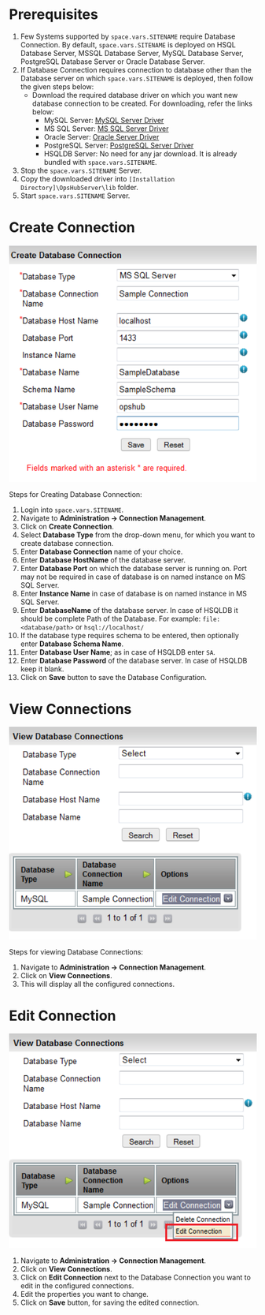 # Prerequisites

1. Few Systems supported by <code class="expression">space.vars.SITENAME</code> require Database Connection. By default, <code class="expression">space.vars.SITENAME</code> is deployed on HSQL Database Server, MSSQL Database Server, MySQL Database Server, PostgreSQL Database Server or Oracle Database Server.
2. If Database Connection requires connection to database other than the Database server on which <code class="expression">space.vars.SITENAME</code> is deployed, then follow the given steps below:
   - Download the required database driver on which you want new database connection to be created. For downloading, refer the links below:
     - MySQL Server: [MySQL Server Driver](https://dev.mysql.com/downloads/connector/j/5.0.html)
     - MS SQL Server: [MS SQL Server Driver](http://www.microsoft.com/enus/download/details.aspx?displaylang=en&id=11774)
     - Oracle Server: [Oracle Server Driver](http://www.oracle.com/technetwork/database/enterprise-edition/jdbc-10201088211.html)
     - PostgreSQL Server: [PostgreSQL Server Driver](https://jdbc.postgresql.org/download/)
     - HSQLDB Server: No need for any jar download. It is already bundled with <code class="expression">space.vars.SITENAME</code>.
3. Stop the <code class="expression">space.vars.SITENAME</code> Server.
4. Copy the downloaded driver into `[Installation Directory]\OpsHubServer\lib` folder.
5. Start <code class="expression">space.vars.SITENAME</code> Server.

# Create Connection

<p align="center">
  <img src="../../assets/Connection1.png" width="650">
</p>

Steps for Creating Database Connection:

1. Login into <code class="expression">space.vars.SITENAME</code>.
2. Navigate to **Administration -> Connection Management**.
3. Click on **Create Connection**.
4. Select **Database Type** from the drop-down menu, for which you want to create database connection.
5. Enter **Database Connection** name of your choice.
6. Enter **Database HostName** of the database server.
7. Enter **Database Port** on which the database server is running on. Port may not be required in case of database is on named instance on MS SQL Server.
8. Enter **Instance Name** in case of database is on named instance in MS SQL Server.
9. Enter **DatabaseName** of the database server. In case of HSQLDB it should be complete Path of the Database. For example: `file:<database/path>` or `hsql://localhost/`
10. If the database type requires schema to be entered, then optionally enter **Database Schema Name**.
11. Enter **Database User Name**; as in case of HSQLDB enter `SA`.
12. Enter **Database Password** of the database server. In case of HSQLDB keep it blank.
13. Click on **Save** button to save the Database Configuration.

# View Connections

<p align="center">
  <img src="../../assets/Connection2.png" width="650">
</p>


Steps for viewing Database Connections:

1. Navigate to **Administration -> Connection Management**.
2. Click on **View Connections**.
3. This will display all the configured connections.

# Edit Connection

<p align="center">
  <img src="../../assets/Connection3.png" width="650">
</p>


1. Navigate to **Administration -> Connection Management**.
2. Click on **View Connections**.
3. Click on **Edit Connection** next to the Database Connection you want to edit in the configured connections.
4. Edit the properties you want to change.
5. Click on **Save** button, for saving the edited connection.



